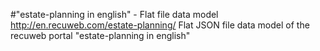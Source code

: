 #"estate-planning in english" - Flat file data model
http://en.recuweb.com/estate-planning/
Flat JSON file data model of the recuweb portal "estate-planning in english"
